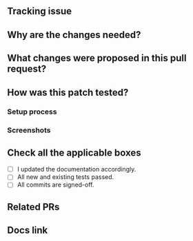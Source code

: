 ## Tracking issue
<!--
If your PR fixes an open issue, use `Closes flyteorg/flyte#999` to link your PR with the issue.
Example: Closes flyteorg/flyte#999

If your PR is related to an issue or PR, use `Related to flyteorg/flyte#999` to link your PR.
Example: Related to flyteorg/flyte#999
-->
<!-- Remove this section if not applicable -->

## Why are the changes needed?

<!--
Please clarify why the changes are needed. For instance,
1. If you propose a new API, clarify the use case for a new API.
2. If you fix a bug, you can clarify why it is a bug.
-->

## What changes were proposed in this pull request?

<!--
Please clarify what changes you are proposing. The purpose of this section is to outline the changes and how this PR fixes the issue.
If possible, please consider writing useful notes for better and faster reviews in your PR. See the examples below.
1. If you refactor some codes with changing classes, showing the class hierarchy will help reviewers.
2. If there is design documentation, please add the link.
-->

## How was this patch tested?

<!--
If tests were added, say they were added here. Please make sure to add some test cases that check the changes thoroughly including negative and positive cases if possible.
If it was tested in a way different from regular unit tests, please clarify how you tested step by step, ideally copy and paste-able, so that other reviewers can test and check, and descendants can verify in the future.
If tests were not added, please describe why they were not added and/or why it was difficult to add.
-->

### Setup process

### Screenshots

## Check all the applicable boxes <!-- Follow the above conventions to check the box -->

- [ ] I updated the documentation accordingly.
- [ ] All new and existing tests passed.
- [ ] All commits are signed-off.

## Related PRs

<!-- Add related pull requests for reviewers to check -->

## Docs link

<!-- Add documentation link built by CI jobs here, and specify the changed place -->
